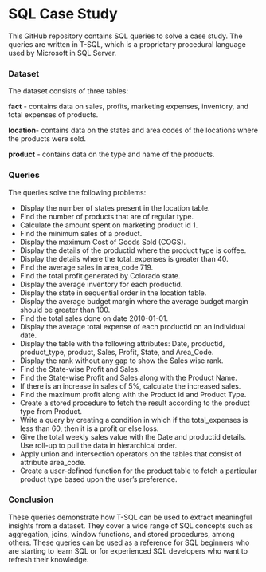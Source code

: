 # SQL Case Study

This GitHub repository contains SQL queries to solve a case study. The queries are written in T-SQL, which is a proprietary procedural language used by Microsoft in SQL Server.

### Dataset

The dataset consists of three tables:

**fact** - contains data on sales, profits, marketing expenses, inventory, and total expenses of products.<br>

**location**- contains data on the states and area codes of the locations where the products were sold.<br>

**product** - contains data on the type and name of the products.

### Queries

The queries solve the following problems:

- Display the number of states present in the location table.
- Find the number of products that are of regular type.
- Calculate the amount spent on marketing product id 1.
- Find the minimum sales of a product.
- Display the maximum Cost of Goods Sold (COGS).
- Display the details of the productid where the product type is coffee.
- Display the details where the total_expenses is greater than 40.
- Find the average sales in area_code 719.
- Find the total profit generated by Colorado state.
- Display the average inventory for each productid.
- Display the state in sequential order in the location table.
- Display the average budget margin where the average budget margin should be greater than 100.
- Find the total sales done on date 2010-01-01.
- Display the average total expense of each productid on an individual date.
- Display the table with the following attributes: Date, productid, product_type, product, Sales, Profit, State, and Area_Code.
- Display the rank without any gap to show the Sales wise rank.
- Find the State-wise Profit and Sales.
- Find the State-wise Profit and Sales along with the Product Name.
- If there is an increase in sales of 5%, calculate the increased sales.
- Find the maximum profit along with the Product id and Product Type.
- Create a stored procedure to fetch the result according to the product type from Product.
- Write a query by creating a condition in which if the total_expenses is less than 60, then it is a profit or else loss.
- Give the total weekly sales value with the Date and productid details. Use roll-up to pull the data in hierarchical order.
- Apply union and intersection operators on the tables that consist of attribute area_code.
- Create a user-defined function for the product table to fetch a particular product type based upon the user’s preference.

### Conclusion

These queries demonstrate how T-SQL can be used to extract meaningful insights from a dataset. They cover a wide range of SQL concepts such as aggregation, joins, window functions, and stored procedures, among others. These queries can be used as a reference for SQL beginners who are starting to learn SQL or for experienced SQL developers who want to refresh their knowledge.
